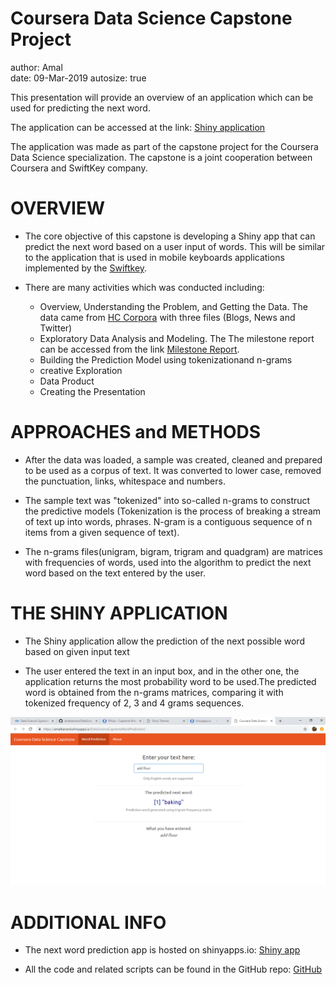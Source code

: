Coursera Data Science Capstone Project
========================================================
author: Amal  
date: 09-Mar-2019
autosize: true

This presentation will provide an overview of an application which can be used for predicting the next word.

The application can be accessed at the link: [Shiny application](https://amalkanand.shinyapps.io/DataScienceCapstoneWordPrediction/)

The application was made as part of the capstone project for the Coursera Data Science specialization. The capstone is a joint cooperation between Coursera and SwiftKey company.

OVERVIEW
========================================================

* The core objective of this capstone is developing a Shiny app that can predict the next word based on a user input of words. This will be similar to the application that is used in mobile keyboards applications implemented by the [Swiftkey](https://swiftkey.com/en).

* There are many activities which was conducted including: 
  - Overview, Understanding the Problem, and Getting the Data. The data came from [HC Corpora](http://www.corpora.heliohost.org) with three files (Blogs, News and Twitter)
  - Exploratory Data Analysis and Modeling. The The milestone report can be accessed from the link [Milestone Report](http://rpubs.com/amalanand/470732).
  - Building the Prediction Model using tokenizationand n-grams
  - creative Exploration
  - Data Product
  - Creating the Presentation


APPROACHES and METHODS
========================================================
* After the data was loaded, a sample was created, cleaned and prepared to be used as a corpus of text. It was converted to lower case, removed the punctuation, links, whitespace and numbers.

* The sample text was "tokenized" into so-called n-grams to construct the predictive models (Tokenization is the process of breaking a stream of text up into words, phrases. N-gram is a contiguous sequence of n items from a given sequence of text).

* The n-grams files(unigram, bigram, trigram and quadgram) are matrices with frequencies of words, used into the algorithm to predict the next word based on the text entered by the user.
 
THE SHINY APPLICATION
========================================================

* The Shiny application allow the prediction of the next possible word based on given input text

* The user entered the text in an input box, and in the other one, the application returns the most probability word to be used.The predicted word is obtained from the n-grams matrices, comparing it with tokenized frequency of 2, 3 and 4 grams sequences. 


![Application Screenshot](ShinyApp_Picture.png)



ADDITIONAL INFO
========================================================

* The next word prediction app is hosted on shinyapps.io: [Shiny app](https://amalkanand.shinyapps.io/DataScienceCapstoneWordPrediction/)

* All the code and related scripts can be found in the GitHub repo: [GitHub](https://github.com/amalkanand/DataScienceCapstone)
